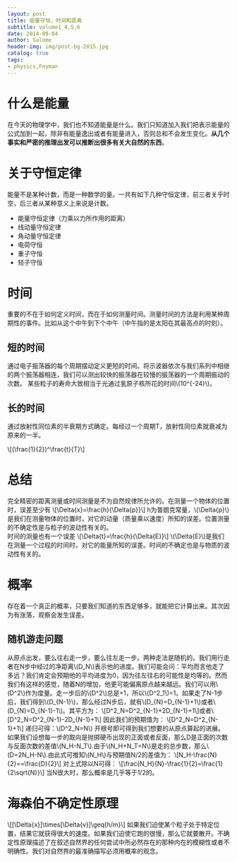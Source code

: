 ```yaml
---
layout: post
title: 能量守恒，时间和距离
subtitle: volume1_4,5,6
date: 2014-09-04
author: Salome
header-img: img/post-bg-2015.jpg
catalog: true
tags:
- physics,Feyman
---
```


# 什么是能量
在今天的物理学中，我们也不知道能量是什么。我们只知道加入我们把表示能量的公式加到一起，除非有能量逸出或者有能量进入，否则总和不会发生变化。**从几个事实和严密的推理出发可以推断出很多有关大自然的东西**。  

# 关于守恒定律
能量不是某种计数，而是一种数学的量。一共有如下几种守恒定律，前三者关乎时空，后三者从某种意义上来说是计数。  
- 能量守恒定律（力乘以力所作用的距离）
- 线动量守恒定律
- 角动量守恒定律
- 电荷守恒
- 重子守恒
- 轻子守恒

# 时间
重要的不在于如何定义时间，而在于如何测量时间。测量时间的方法是利用某种周期性的事件。比如从这个中午到下个中午（中午指的是太阳在其最高点的时刻）。
## 短的时间
通过电子振荡器的每个周期摆动定义更短的时间。将示波器依次与我们系列中相继的两个振荡器相连，我们可以测出较快的振荡器在较慢的振荡器的一个周期振动的次数。
某些粒子的寿命大致相当于光通过氢原子核所花的时间\\(10^{-24}\\)。
## 长的时间
通过放射性同位素的半衰期方式确定。每经过一个周期T，放射性同位素就衰减为原来的一半。

\\[(\frac{1}{2})^\frac{t}{T}\\]

# 总结
完全精密的距离测量或时间测量是不为自然规律所允许的。在测量一个物体的位置时，误差至少有
\\[\Delta{x}=\frac{h}{\Delta{p}}\\]
h为普朗克常量，\\(\Delta{p}\\)是我们在测量物体的位置时，对它的动量（质量乘以速度）所知的误差。位置测量的不确定性是与粒子的波动性有关的。  
时间的测量也有一个误差
\\[\Delta{t}=\frac{h}{\Delta{E}}\\]
\\(\Delta{E}\\)是我们在测量一个过程的时间时，对它的能量所知的误差。时间的不确定也是与物质的波动性有关的。

# 概率
存在着一个真正的概率，只要我们知道的东西足够多，就能把它计算出来。其次因为有涨落，观察会发生误差。
## 随机游走问题
从原点出发，要么往右走一步，要么往左走一步。两种走法是随机的。我们用行走者在N步中经过的净距离\\(D_N\\)表示他的进度。我们可能会问：平均而言他走了多远？我们肯定会预期他的平均进度为0，因为往左往右的可能性是均等的。然而我们有这样的感觉，随着N的增加，他更可能偏离原点越来越远。我们可以用\\(D^2\\)作为度量。走一步后的\\(D^2\\)总是+1，所以\\(D^2_1\\)=1。如果走了N-1步后，我们得到\\(D_{N-1}\\)，那么经过N步后，就有\\(D_{N}=D_{N-1}+1\\)或者\\(D_{N}=D_{N-1}-1\\)。其平方为：
\\[D^2_N=D^2_{N-1}+2D_{N-1}+1\\]或者\\[D^2_N=D^2_{N-1}-2D_{N-1}+1\\]
因此我们的预期值为：
\\[D^2_N=D^2_{N-1}+1\\]
递归可得：\\(D^2_N=N\\)
开根号即可得到我们想要的从原点算起的进展。如果我们设想每一步的取向是抛掷硬币出现的正面或者反面，那么D是正面的次数与反面次数的差值\\(N_H-N_T\\).由于\\(N_H+N_T=N\\)是走的总步数，那么\\(D=2N_H-N\\).由此式可推知\\(N_H\\)与预期值N/2的差值为：
\\[N_H-\frac{N}{2}==\frac{D}{2}\\]
对上式除以N可得：
\\[\frac{N_H}{N}-\frac{1}{2}=\frac{1}{2\sqrt{N}}\\]
当N很大时，那么概率是几乎等于1/2的。

# 海森伯不确定性原理
\\[[\Delta{x}]\times[\Delta{v}]\geq{h/m}\\]
如果我们迫使某个粒子处于特定位置，结果它就获得很大的速度。如果我们迫使它跑的很慢，那么它就要散开。不确定性原理描述了在叙述自然界的任何尝试中所必然存在的那种内在的模糊性或者不明确性。我们对自然界的最准确描写必须用概率的观念。
